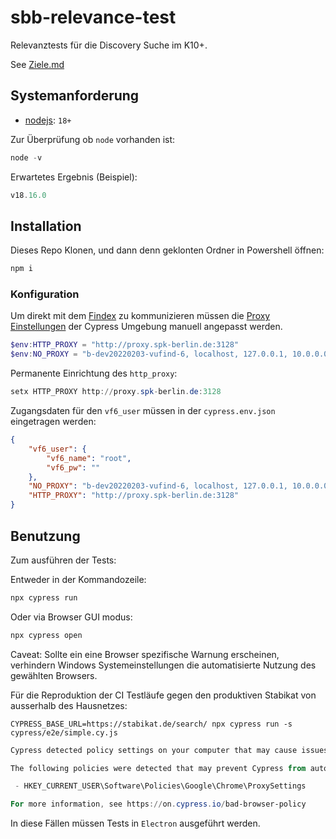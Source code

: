 # sbb-relevance-test

Relevanztests für die Discovery Suche im K10+. 

See [Ziele.md](notes/Ziele.md)

## Systemanforderung

- [nodejs](https://nodejs.org/en): `18+`

Zur Überprüfung ob `node` vorhanden ist:

```powershell
node -v
```

Erwartetes Ergebnis (Beispiel):

```powershell
v18.16.0
```

## Installation

Dieses Repo Klonen, und dann denn geklonten Ordner in Powershell öffnen:

```powershell
npm i
```

### Konfiguration

Um direkt mit dem [Findex](https://github.com/gbv/findex-config) zu kommunizieren müssen die [Proxy Einstellungen](https://docs.cypress.io/guides/references/proxy-configuration) der Cypress Umgebung manuell angepasst werden. 

```powershell
$env:HTTP_PROXY = "http://proxy.spk-berlin.de:3128"
$env:NO_PROXY = "b-dev20220203-vufind-6, localhost, 127.0.0.1, 10.0.0.0/8, 172.16.200.0/24, 194.94.132.0/22, .sbb.spk-berlin.de, .staatsbibliothek-berlin.de, .dev.sbb.berlin, smb.museum, .pk.de"
```

Permanente Einrichtung des `http_proxy`:
```powershell
setx HTTP_PROXY http://proxy.spk-berlin.de:3128
```

Zugangsdaten für den `vf6_user` müssen in der  `cypress.env.json` eingetragen werden:

```json
{
    "vf6_user": {
        "vf6_name": "root",
        "vf6_pw": ""
    },
    "NO_PROXY": "b-dev20220203-vufind-6, localhost, 127.0.0.1, 10.0.0.0/8, 172.16.200.0/24, 194.94.132.0/22, .sbb.spk-berlin.de, .staatsbibliothek-berlin.de, .dev.sbb.berlin, smb.museum, .pk.de",
    "HTTP_PROXY": "http://proxy.spk-berlin.de:3128"
}
```

## Benutzung

Zum ausführen der Tests:

Entweder in der Kommandozeile:

```powershell
npx cypress run
```

Oder via Browser GUI modus:


```powershell
npx cypress open
```

Caveat: Sollte ein eine Browser spezifische Warnung erscheinen, verhindern Windows Systemeinstellungen die automatisierte Nutzung des gewählten Browsers. 

Für die Reproduktion der CI Testläufe gegen den produktiven Stabikat von ausserhalb des Hausnetzes:

```powerhshell
CYPRESS_BASE_URL=https://stabikat.de/search/ npx cypress run -s cypress/e2e/simple.cy.js  
```


```powershell
Cypress detected policy settings on your computer that may cause issues.

The following policies were detected that may prevent Cypress from automating Chrome:

 - HKEY_CURRENT_USER\Software\Policies\Google\Chrome\ProxySettings

For more information, see https://on.cypress.io/bad-browser-policy
```

In diese Fällen müssen Tests in `Electron` ausgeführt werden.